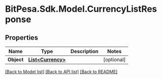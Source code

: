 
# BitPesa.Sdk.Model.CurrencyListResponse

## Properties

Name | Type | Description | Notes
------------ | ------------- | ------------- | -------------
**Object** | [**List&lt;Currency&gt;**](Currency.md) |  | [optional] 

[[Back to Model list]](../README.md#documentation-for-models)
[[Back to API list]](../README.md#documentation-for-api-endpoints)
[[Back to README]](../README.md)

